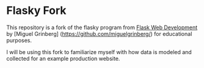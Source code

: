 Flasky Fork
======
This repository is a fork of the flasky program from [Flask Web Development](http://www.flaskbook.com) by [Miguel Grinberg] (https://github.com/miguelgrinberg/) for educational purposes.

I will be using this fork to familiarize myself with how data is modeled and collected for an example production website.
